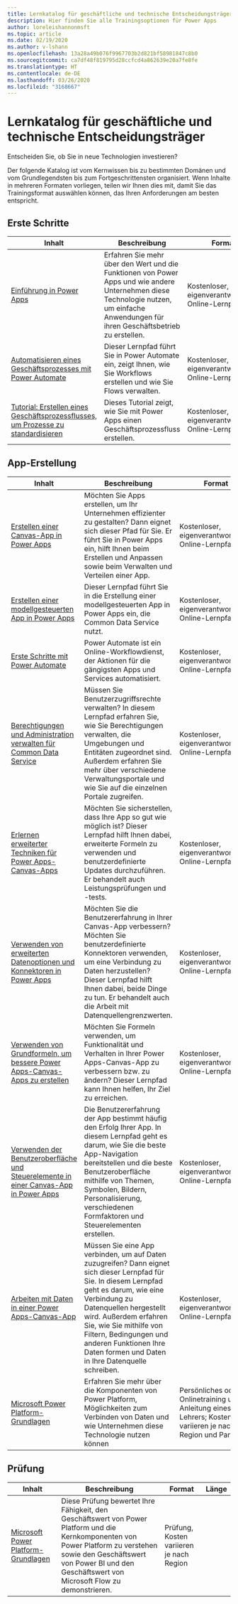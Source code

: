 ```yaml
---
title: Lernkatalog für geschäftliche und technische Entscheidungsträger
description: Hier finden Sie alle Trainingsoptionen für Power Apps
author: loreleishannonmsft
ms.topic: article
ms.date: 02/19/2020
ms.author: v-lshann
ms.openlocfilehash: 13a28a49b076f9967703b2d821bf58981847c8b0
ms.sourcegitcommit: ca7df48f819795d28ccfcd4a862639e20a7fe8fe
ms.translationtype: HT
ms.contentlocale: de-DE
ms.lasthandoff: 03/26/2020
ms.locfileid: "3168667"
---
```

# <a name="business-and-technical-decision-makers-learning-catalog"></a>Lernkatalog für geschäftliche und technische Entscheidungsträger

Entscheiden Sie, ob Sie in neue Technologien investieren? 

Der folgende Katalog ist vom Kernwissen bis zu bestimmten Domänen und vom Grundlegendsten bis zum Fortgeschrittensten organisiert. Wenn Inhalte in mehreren Formaten vorliegen, teilen wir Ihnen dies mit, damit Sie das Trainingsformat auswählen können, das Ihren Anforderungen am besten entspricht. 

## <a name="get-started"></a>Erste Schritte<a name="get-started"></a>
| Inhalt   | Beschreibung   | Format    | Länge    |
|------------------------------------------------------------------------------------------------------------------------------------------------------------------------------------|--------------------------------------------------------------------------------------------------------------------------------------------------------------------------------------------------------------------------------------------------------------------------------------------------------------------------------------------------------------------------------------------------------------------------|--------------------------------------------------------------------------------|-----------|
| [Einführung in Power Apps](https://docs.microsoft.com/learn/modules/introduction-power-apps/)                                              | Erfahren Sie mehr über den Wert und die Funktionen von Power Apps und wie andere Unternehmen diese Technologie nutzen, um einfache Anwendungen für ihren Geschäftsbetrieb zu erstellen. | Kostenloser, eigenverantwortlicher Online-Lernpfad | 18 Minuten         |
| [Automatisieren eines Geschäftsprozesses mit Power Automate](https://docs.microsoft.com/learn/paths/automate-process-power-automate/)                 | Dieser Lernpfad führt Sie in Power Automate ein, zeigt Ihnen, wie Sie Workflows erstellen und wie Sie Flows verwalten.                                            | Kostenloser, eigenverantwortlicher Online-Lernpfad | 3 Stunden, 11 Minuten |
| [Tutorial: Erstellen eines Geschäftsprozessflusses, um Prozesse zu standardisieren](https://docs.microsoft.com/power-automate/create-business-process-flow) | Dieses Tutorial zeigt, wie Sie mit Power Apps einen Geschäftsprozessfluss erstellen.                                                                                   | Kostenloser, eigenverantwortlicher Online-Lernpfad | 14 Minuten zum Lesen |
## <a name="app-creation"></a>App-Erstellung<a name="app-creation"></a>
| Inhalt   | Beschreibung   | Format    | Länge    |
|------------------------------------------------------------------------------------------------------------------------------------------------------------------------------------|--------------------------------------------------------------------------------------------------------------------------------------------------------------------------------------------------------------------------------------------------------------------------------------------------------------------------------------------------------------------------------------------------------------------------|--------------------------------------------------------------------------------|-----------|
| [Erstellen einer Canvas-App in Power Apps](https://docs.microsoft.com/learn/paths/create-powerapps/)                                                                  | Möchten Sie Apps erstellen, um Ihr Unternehmen effizienter zu gestalten? Dann eignet sich dieser Pfad für Sie. Er führt Sie in Power Apps ein, hilft Ihnen beim Erstellen und Anpassen sowie beim Verwalten und Verteilen einer App.                                                          | Kostenloser, eigenverantwortlicher Online-Lernpfad                                          | 2 Std. 11 Min. |
| [Erstellen einer modellgesteuerten App in Power Apps](https://docs.microsoft.com/learn/paths/create-app-models-business-processes/)                                | Dieser Lernpfad führt Sie in die Erstellung einer modellgesteuerten App in Power Apps ein, die Common Data Service nutzt. | Kostenloser, eigenverantwortlicher Online-Lernpfad                                          | 2 Std. 35 Min. |
| [Erste Schritte mit Power Automate](https://docs.microsoft.com/learn/modules/get-started-flows/)                                                                 | Power Automate ist ein Online-Workflowdienst, der Aktionen für die gängigsten Apps und Services automatisiert.  | Kostenloser, eigenverantwortlicher Online-Lernpfad                                          | 58 Minuten  |
| [Berechtigungen und Administration verwalten für Common Data Service](https://docs.microsoft.com/learn/paths/manage-permissions-administration-common-data-service/) | Müssen Sie Benutzerzugriffsrechte verwalten? In diesem Lernpfad erfahren Sie, wie Sie Berechtigungen verwalten, die Umgebungen und Entitäten zugeordnet sind. Außerdem erfahren Sie mehr über verschiedene Verwaltungsportale und wie Sie auf die einzelnen Portale zugreifen.                               | Kostenloser, eigenverantwortlicher Online-Lernpfad                                          | 1 Std. 23 Min. |
| [Erlernen erweiterter Techniken für Power Apps-Canvas-Apps](https://docs.microsoft.com/learn/paths/understand-advanced-topics/)                                    | Möchten Sie sicherstellen, dass Ihre App so gut wie möglich ist? Dieser Lernpfad hilft Ihnen dabei, erweiterte Formeln zu verwenden und benutzerdefinierte Updates durchzuführen. Er behandelt auch Leistungsprüfungen und -tests.                                                                     | Kostenloser, eigenverantwortlicher Online-Lernpfad                                          | 2 Std. 30 Min. |
| [Verwenden von erweiterten Datenoptionen und Konnektoren in Power Apps](https://docs.microsoft.com/learn/paths/advanced-data-options-and-connectors/)                         | Möchten Sie die Benutzererfahrung in Ihrer Canvas-App verbessern? Möchten Sie benutzerdefinierte Konnektoren verwenden, um eine Verbindung zu Daten herzustellen? Dieser Lernpfad hilft Ihnen dabei, beide Dinge zu tun. Er behandelt auch die Arbeit mit Datenquellengrenzwerten.                                     | Kostenloser, eigenverantwortlicher Online-Lernpfad                                          | 2 Std. 21 Min. |
| [Verwenden von Grundformeln, um bessere Power Apps-Canvas-Apps zu erstellen](https://docs.microsoft.com/learn/paths/use-basic-formulas-powerapps-canvas-app/)                    | Möchten Sie Formeln verwenden, um Funktionalität und Verhalten in Ihrer Power Apps-Canvas-App zu verbessern bzw. zu ändern? Dieser Lernpfad kann Ihnen helfen, Ihr Ziel zu erreichen.                                                                                                       | Kostenloser, eigenverantwortlicher Online-Lernpfad                                          | 2 Std. 16 Min. |
| [Verwenden der Benutzeroberfläche und Steuerelemente in einer Canvas-App in Power Apps](https://docs.microsoft.com/learn/paths/ui-controls-canvas-app-powerapps/)                              | Die Benutzererfahrung der App bestimmt häufig den Erfolg Ihrer App. In diesem Lernpfad geht es darum, wie Sie die beste App-Navigation bereitstellen und die beste Benutzeroberfläche mithilfe von Themen, Symbolen, Bildern, Personalisierung, verschiedenen Formfaktoren und Steuerelementen erstellen.                     | Kostenloser, eigenverantwortlicher Online-Lernpfad                                          | 1 Std. 58 Min. |
| [Arbeiten mit Daten in einer Power Apps-Canvas-App](https://docs.microsoft.com/learn/paths/work-with-data-in-a-canvas-app/)                                            | Müssen Sie eine App verbinden, um auf Daten zuzugreifen? Dann eignet sich dieser Lernpfad für Sie. In diesem Lernpfad geht es darum, wie eine Verbindung zu Datenquellen hergestellt wird. Außerdem erfahren Sie, wie Sie mithilfe von Filtern, Bedingungen und anderen Funktionen Ihre Daten formen und Daten in Ihre Datenquelle schreiben. | Kostenloser, eigenverantwortlicher Online-Lernpfad                                          | 2 Std. 14 Min. |
| [Microsoft Power Platform-Grundlagen](https://docs.microsoft.com/learn/certifications/courses/pl-900t00)                                               | Erfahren Sie mehr über die Komponenten von Power Platform, Möglichkeiten zum Verbinden von Daten und wie Unternehmen diese Technologie nutzen können   | Persönliches oder Onlinetraining unter Anleitung eines Lehrers; Kosten variieren je nach Region und Partner | 2 Tage      |
## <a name="exam"></a>Prüfung<a name="exam"></a>
| Inhalt   | Beschreibung   | Format    | Länge    |
|------------------------------------------------------------------------------------------------------------------------------------------------------------------------------------|--------------------------------------------------------------------------------------------------------------------------------------------------------------------------------------------------------------------------------------------------------------------------------------------------------------------------------------------------------------------------------------------------------------------------|--------------------------------------------------------------------------------|-----------|
| [Microsoft Power Platform-Grundlagen](https://docs.microsoft.com/learn/certifications/exams/pl-900) |Diese Prüfung bewertet Ihre Fähigkeit, den Geschäftswert von Power Platform und die Kernkomponenten von Power Platform zu verstehen sowie den Geschäftswert von Power BI und den Geschäftswert von Microsoft Flow zu demonstrieren. |  Prüfung, Kosten variieren je nach Region |